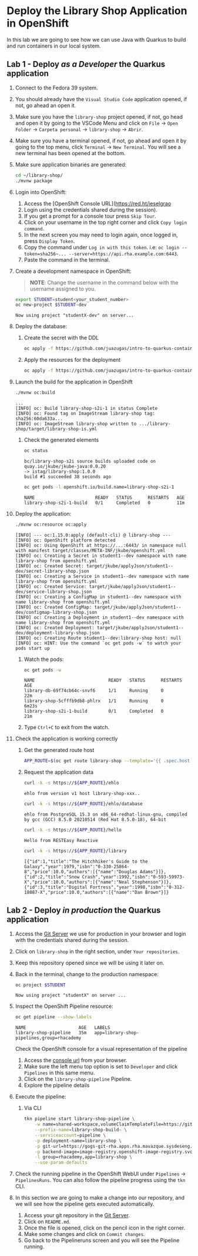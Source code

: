 # Deploy the Library Shop Application in OpenShift

In this lab we are going to see how we can use Java with Quarkus to build and run containers in our local system.

## Lab 1 - Deploy *as a Developer* the Quarkus application

1. Connect to the Fedora 39 system.

2. You should already have the `Visual Studio Code` application opened, if not, go ahead an open it.

3. Make sure you have the `library-shop` project opened, if not, go head and open it by going to the VSCode Menu and click on `File` -> `Open Folder` -> `Carpeta personal` -> `library-shop` -> `Abrir`.

4. Make sure you have a terminal opened, if not, go ahead and open it by going to the top menu, click `Terminal` -> `New Terminal`. You will see a new terminal has been opened at the bottom.

5. Make sure application binaries are generated:

    ~~~sh
    cd ~/library-shop/
    ./mvnw package
    ~~~

6. Login into OpenShift:

    1. Access the [OpenShift Console URL](https://red.ht/ieselgrao
    2. Login using the credentials shared during the session).
    3. If you get a prompt for a console tour press `Skip Tour`.
    4. Click on your username in the top right corner and click `Copy login command`.
    5. In the next screen you may need to login again, once logged in, press `Display Token`.
    6. Copy the command under `Log in with this token`. i.e: `oc login --token=sha256~... --server=https://api.rha.example.com:6443`.
    7. Paste the command in the terminal.

7. Create a development namespace in OpenShift:

    > **NOTE**: Change the username in the command below with the username assigned to you.

    ~~~sh
    export STUDENT=student<your_student_number>
    oc new-project $STUDENT-dev
    ~~~

    ~~~output
    Now using project "studentX-dev" on server...
    ~~~

8. Deploy the database:

    1. Create the secret with the DDL

        ~~~sh
        oc apply -f https://github.com/juazugas/intro-to-quarkus-containers-ocp/raw/main/demo2-assets/openshift/dev/database.ddl.yaml
        ~~~

    2. Apply the resources for the deployment

        ~~~sh
        oc apply -f https://github.com/juazugas/intro-to-quarkus-containers-ocp/raw/main/demo2-assets/openshift/dev/database.deployment.yaml
        ~~~

9. Launch the build for the application in OpenShift

    ~~~sh
    ./mvnw oc:build
    ~~~

    ~~~output
    ...
    [INFO] oc: Build library-shop-s2i-1 in status Complete
    [INFO] oc: Found tag on ImageStream library-shop tag: sha256:60da633a...
    [INFO] oc: ImageStream library-shop written to .../library-shop/target/library-shop-is.yml
    ~~~

    1. Check the generated elements

        ~~~sh
        oc status
        ~~~

        ~~~output
        bc/library-shop-s2i source builds uploaded code on quay.io/jkube/jkube-java:0.0.20
        -> istag/library-shop:1.0.0
        build #1 succeeded 38 seconds ago
        ~~~

        ~~~sh
        oc get pods -l openshift.io/build.name=library-shop-s2i-1
        ~~~

        ~~~output
        NAME                       READY   STATUS      RESTARTS   AGE
        library-shop-s2i-1-build   0/1     Completed   0          11m
        ~~~

10. Deploy the application:

    ~~~sh
    ./mvnw oc:resource oc:apply
    ~~~

    ~~~output
    [INFO] --- oc:1.15.0:apply (default-cli) @ library-shop ---
    [INFO] oc: OpenShift platform detected
    [INFO] oc: Using OpenShift at https://...:6443/ in namespace null with manifest target/classes/META-INF/jkube/openshift.yml
    [INFO] oc: Creating a Secret in student1--dev namespace with name library-shop from openshift.yml
    [INFO] oc: Created Secret: target/jkube/applyJson/student1--dev/secret-library-shop.json
    [INFO] oc: Creating a Service in student1--dev namespace with name library-shop from openshift.yml
    [INFO] oc: Created Service: target/jkube/applyJson/student1--dev/service-library-shop.json
    [INFO] oc: Creating a ConfigMap in student1--dev namespace with name library-shop from openshift.yml
    [INFO] oc: Created ConfigMap: target/jkube/applyJson/student1--dev/configmap-library-shop.json
    [INFO] oc: Creating a Deployment in student1--dev namespace with name library-shop from openshift.yml
    [INFO] oc: Created Deployment: target/jkube/applyJson/student1--dev/deployment-library-shop.json
    [INFO] oc: Creating Route student1--dev:library-shop host: null
    [INFO] oc: HINT: Use the command `oc get pods -w` to watch your pods start up
    ~~~

    1. Watch the pods:

        ~~~sh
        oc get pods -w
        ~~~

        ~~~output
        NAME                            READY   STATUS      RESTARTS   AGE
        library-db-69f74cb64c-snvf6     1/1     Running     0          22m
        library-shop-5cfffb9db8-phlrx   1/1     Running     0          6m23s
        library-shop-s2i-1-build        0/1     Completed   0          21m
        ~~~

    2. Type `Ctrl+C` to exit from the watch.

11. Check the application is working correctly

    1. Get the generated route host

        ~~~sh
        APP_ROUTE=$(oc get route library-shop --template='{{ .spec.host }}')
        ~~~

    2. Request the application data

        ~~~sh
        curl -k -s https://${APP_ROUTE}/ehlo
        ~~~

        ~~~output
        ehlo from version v1 host library-shop-xxx..
        ~~~

        ~~~sh
        curl -k -s https://${APP_ROUTE}/ehlo/database
        ~~~

        ~~~output
        ehlo from PostgreSQL 15.3 on x86_64-redhat-linux-gnu, compiled by gcc (GCC) 8.5.0 20210514 (Red Hat 8.5.0-18), 64-bit
        ~~~

        ~~~sh
        curl -k -s https://${APP_ROUTE}/hello
        ~~~

        ~~~output
        Hello from RESTEasy Reactive
        ~~~

        ~~~sh
        curl -k -s https://${APP_ROUTE}/library
        ~~~

        ~~~output
        [{"id":1,"title":"The Hitchhiker's Guide to the Galaxy","year":1979,"isbn":"0-330-25864-8","price":10.0,"authors":[{"name":"Douglas Adams"}]},{"id":2,"title":"Snow Crash","year":1992,"isbn":"0-593-59973-X","price":10.0,"authors":[{"name":"Neal Stephenson"}]},{"id":3,"title":"Digital Fortress","year":1998,"isbn":"0-312-18087-X","price":10.0,"authors":[{"name":"Dan Brown"}]}
        ~~~

## Lab 2 - Deploy *in production* the Quarkus application

1. Access the [Git Server](https://gogs-git-rha.apps.rha.mavazque.sysdeseng.com/) we use for production in your browser and login with the credentials shared during the session.

2. Click on `library-shop` in the right section, under `Your repositories`.

3. Keep this repository opened since we will be using it later on.

4. Back in the terminal, change to the production namespace:

    ~~~sh
    oc project $STUDENT
    ~~~

    ~~~output
    Now using project "studentX" on server ...
    ~~~

5. Inspect the OpenShift Pipeline resource:

    ~~~sh
    oc get pipeline --show-labels
    ~~~

    ~~~output
    NAME                    AGE   LABELS
    library-shop-pipeline   35m   app=library-shop-pipelines,group=rhacademy
    ~~~

    Check the OpenShift console for a visual representation of the pipeline

    1. Access the [console url](https://red.ht/ieselgrao) from your browser.
    2. Make sure the left menu top option is set to `Developer` and click `Pipelines` in this same menu.
    3. Click on the `library-shop-pipeline` Pipeline.
    4. Explore the pipeline details

6. Execute the pipeline:

    1. Via CLI

        ~~~sh
        tkn pipeline start library-shop-pipeline \
            -w name=shared-workspace,volumeClaimTemplateFile=https://github.com/juazugas/intro-to-quarkus-containers-ocp/raw/main/demo2-assets/openshift/prod/pipeline/library-shop-source.pvc.yaml \
            --prefix-name=library-shop-build- \
            --serviceaccount=pipeline \
            -p deployment-name=library-shop \
            -p git-url=https://gogs-git-rha.apps.rha.mavazque.sysdeseng.com/$STUDENT/library-shop.git \
            -p backend-image=image-registry.openshift-image-registry.svc:5000/$STUDENT/library-shop:1.0.0 \
            -l group=rhacademy,app=library-shop \
            --use-param-defaults
        ~~~

7. Check the running pipeline in the OpenShift WebUI under `Pipelines` -> `PipelinesRuns`. You can also follow the pipeline progress using the `tkn` CLI.

8. In this section we are going to make a change into our repository, and we will see how the pipeline gets executed automatically.

    1. Access your git repository in the [Git Server](https://gogs-git-rha.apps.rha.mavazque.sysdeseng.com/).
    2. Click on `README.md`.
    3. Once the file is opened, click on the pencil icon in the right corner.
    4. Make some changes and click on `Commit changes`.
    5. Go back to the Pipelineruns screen and you will see the Pipeline running.

